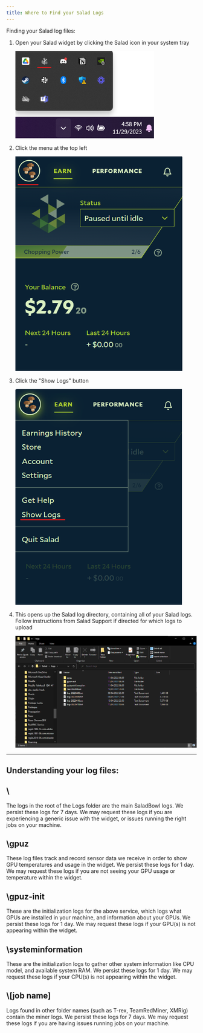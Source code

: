 ```yaml
---
title: Where to Find your Salad Logs
---
```


Finding your Salad log files:

1. Open your Salad widget by clicking the Salad icon in your system tray

   ![](../../../../content/images/guides/using-the-salad-app/where-to-find-your-salad-logs-1.png)

2. Click the menu at the top left

   ![](../../../../content/images/guides/using-the-salad-app/where-to-find-your-salad-logs-2.png)

3. Click the "Show Logs" button

   ![](../../../../content/images/guides/using-the-salad-app/where-to-find-your-salad-logs-3.png)

4. This opens up the Salad log directory, containing all of your Salad logs. Follow instructions from Salad Support if
   directed for which logs to upload

   ![](../../../../content/images/guides/using-the-salad-app/where-to-find-your-salad-logs-4.png)

---

## Understanding your log files:

## \\

The logs in the root of the Logs folder are the main SaladBowl logs. We persist these logs for 7 days. We may request
these logs if you are experiencing a generic issue with the widget, or issues running the right jobs on your machine.

## \\gpuz

These log files track and record sensor data we receive in order to show GPU temperatures and usage in the widget. We
persist these logs for 1 day. We may request these logs if you are not seeing your GPU usage or temperature within the
widget.

## \\gpuz-init

These are the initialization logs for the above service, which logs what GPUs are installed in your machine, and
information about your GPUs. We persist these logs for 1 day. We may request these logs if your GPU(s) is not appearing
within the widget.

## \\systeminformation

These are the initialization logs to gather other system information like CPU model, and available system RAM. We
persist these logs for 1 day. We may request these logs if your CPU(s) is not appearing within the widget.

## \\\[job name]

Logs found in other folder names (such as T-rex, TeamRedMiner, XMRig) contain the miner logs. We persist these logs for
7 days. We may request these logs if you are having issues running jobs on your machine.
